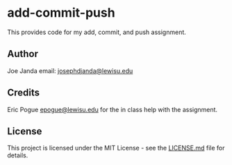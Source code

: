 # add-commit-push
This provides code for my add, commit, and push assignment.
## Author
Joe Janda email: josephdjanda@lewisu.edu
## Credits 
Eric Pogue [epogue@lewisu.edu](mailto:epogue@lewisu.edu) for the in class help with the assignment. 
## License 
This project is licensed under the MIT License - see the [LICENSE.md](LICENSE) file for details.
